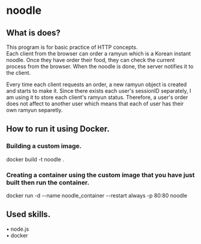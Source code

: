 # noodle

## What is does?
This program is for basic practice of HTTP concepts. <br>
Each client from the browser can order a ramyun which is a Korean instant noodle.
Once they have order their food, they can check the current process from the browser.
When the noodle is done, the server notifies it to the client.

Every time each client requests an order, a new ramyun object is created and starts to make it.
Since there exists each user's sessionID separately, I am using it to store each client's ramyun status.
Therefore, a user's order does not affect to another user which means that each of user has their own ramyun separetly. 

## How to run it using Docker.

### Building a custom image.
docker build -t noodle .

### Creating a container using the custom image that you have just built then run the container.
docker run -d --name noodle_container --restart always -p 80:80 noodle 

## Used skills.
• node.js <br>
• docker <br>

